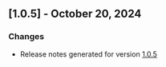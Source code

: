 ## [1.0.5] - October 20, 2024

### Changes
- Release notes generated for version [1.0.5](.release-notes/1.0.5/release.md)

